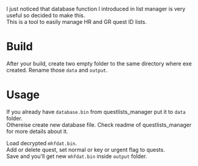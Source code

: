 I just noticed that database function I introduced in list manager is very useful so decided to make this.  
This is a tool to easily manage HR and GR quest ID lists.

# Build
After your build, create two empty folder to the same directory where exe created. Rename those `data` and `output`.

# Usage
If you already have `database.bin` from questlists_manager put it to `data` folder.  
Othereise create new database file. Check readme of questlists_manager for more details about it.  

Load decrypted `mhfdat.bin`.  
Add or delete quest, set normal or key or urgent flag to quests.  
Save and you'll get new `mhfdat.bin` inside `output` folder.
